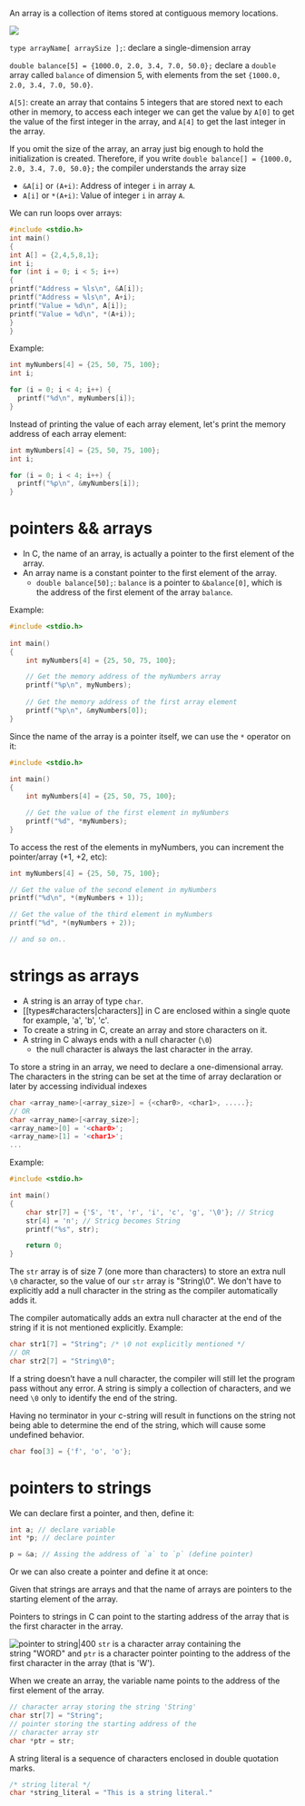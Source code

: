 An array is a collection of items stored at contiguous memory locations.

![](https://i.imgur.com/Zdtx6Ug.png)

`type arrayName[ arraySize ];`: declare a single-dimension array

`double balance[5] = {1000.0, 2.0, 3.4, 7.0, 50.0};` declare a `double` array called `balance` of dimension $5$, with elements from the set `{1000.0, 2.0, 3.4, 7.0, 50.0}`.

`A[5]`: create an array that contains 5 integers that are stored next to each other in memory, to access each integer we can get the value by `A[0]` to get the value of the first integer in the array, and `A[4]` to get the last integer in the array.

If you omit the size of the array, an array just big enough to hold the initialization is created. Therefore, if you write  `double balance[] = {1000.0, 2.0, 3.4, 7.0, 50.0};` the compiler understands the array size

- `&A[i]` or `(A+i)`: Address of integer `i` in array `A`.
- `A[i]` or `*(A+i)`: Value of integer `i` in array `A`.

We can run loops over arrays:

```c
#include <stdio.h>
int main()
{
int A[] = {2,4,5,8,1};
int i;
for (int i = 0; i < 5; i++)
{
printf("Address = %ls\n", &A[i]);
printf("Address = %ls\n", A+i);
printf("Value = %d\n", A[i]);
printf("Value = %d\n", *(A+i));
}
}
```

Example:

```C
int myNumbers[4] = {25, 50, 75, 100};
int i;

for (i = 0; i < 4; i++) {
  printf("%d\n", myNumbers[i]);
}
```

Instead of printing the value of each array element, let's print the memory address of each array element:

```C
int myNumbers[4] = {25, 50, 75, 100};
int i;

for (i = 0; i < 4; i++) {
  printf("%p\n", &myNumbers[i]);
}
```

# pointers && arrays

- In C, the name of an array, is actually a pointer to the first element of the array.
- An array name is a constant pointer to the first element of the array.
	- `double balance[50];`: `balance` is a pointer to `&balance[0]`, which is the address of the first element of the array `balance`.

Example:

```C
#include <stdio.h>
 
int main()
{
    int myNumbers[4] = {25, 50, 75, 100};

    // Get the memory address of the myNumbers array
    printf("%p\n", myNumbers);
    
    // Get the memory address of the first array element
    printf("%p\n", &myNumbers[0]);
}
```

Since the name of the array is a pointer itself, we can use the `*` operator on it:

```C
#include <stdio.h>
 
int main()
{
    int myNumbers[4] = {25, 50, 75, 100};

    // Get the value of the first element in myNumbers
    printf("%d", *myNumbers);
}
```

To access the rest of the elements in myNumbers, you can increment the pointer/array (+1, +2, etc):

```C
int myNumbers[4] = {25, 50, 75, 100};

// Get the value of the second element in myNumbers
printf("%d\n", *(myNumbers + 1));

// Get the value of the third element in myNumbers
printf("%d", *(myNumbers + 2));

// and so on..
```

# strings as arrays

- A string is an array of type `char`.
- [[types#characters|characters]] in C are enclosed within a single quote for example, 'a', 'b', 'c'.
- To create a string in C, create an array and store characters on it.
- A string in C always ends with a null character (`\0`)
	- the null character is always the last character in the array.

To store a string in an array, we need to declare a one-dimensional array. The characters in the string can be set at the time of array declaration or later by accessing individual indexes

```C
char <array_name>[<array_size>] = {<char0>, <char1>, .....};
// OR
char <array_name>[<array_size>];
<array_name>[0] = '<char0>';
<array_name>[1] = '<char1>';
...
```

Example:

```C
#include <stdio.h>

int main()
{
    char str[7] = {'S', 't', 'r', 'i', 'c', 'g', '\0'}; // Stricg
    str[4] = 'n'; // Stricg becomes String
    printf("%s", str);

    return 0;
}
```

The `str` array is of size 7 (one more than characters) to store an extra null `\0` character, so the value of our `str` array is "String\0". We don't have to explicitly add a null character in the string as the compiler automatically adds it.

The compiler automatically adds an extra null character at the end of the string if it is not mentioned explicitly. Example:

```C
char str1[7] = "String"; /* \0 not explicitly mentioned */
// OR
char str2[7] = "String\0";
```

If a string doesn’t have a null character, the compiler will still let the program pass without any error. A string is simply a collection of characters, and we need `\0` only to identify the end of the string.

Having no terminator in your c-string will result in functions on the string not being able to determine the end of the string, which will cause some undefined behavior.

```C
char foo[3] = {'f', 'o', 'o'};
```

# pointers to strings

We can declare first a pointer, and then, define it:
```C
int a; // declare variable
int *p; // declare pointer

p = &a; // Assing the address of `a` to `p` (define pointer)
```

Or we can also create a pointer and define it at once:




Given that strings are arrays and that the name of arrays are pointers to the starting element of the array.

Pointers to strings in C can point to the starting address of the array that is the first character in the array.

![pointer to string|400](https://i.imgur.com/FX1Q0zj.png)
`str` is a character array containing the string "WORD" and `ptr` is a character pointer pointing to the address of the first character in the array (that is 'W').

When we create an array, the variable name points to the address of the first element of the array.

```C
// character array storing the string 'String'
char str[7] = "String";
// pointer storing the starting address of the 
// character array str
char *ptr = str;
```



A string literal is a sequence of characters enclosed in double quotation marks.

```C
/* string literal */
char *string_literal = "This is a string literal."
```
